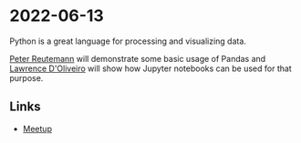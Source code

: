 # 2022-06-13

Python is a great language for processing and visualizing data. 

[Peter Reutemann](pandas) will demonstrate some basic usage of Pandas and 
[Lawrence D'Oliveiro](ldo) will show how Jupyter notebooks can be used for that purpose.

## Links

* [Meetup](https://www.meetup.com/nzpug-hamilton/events/283776823/)
